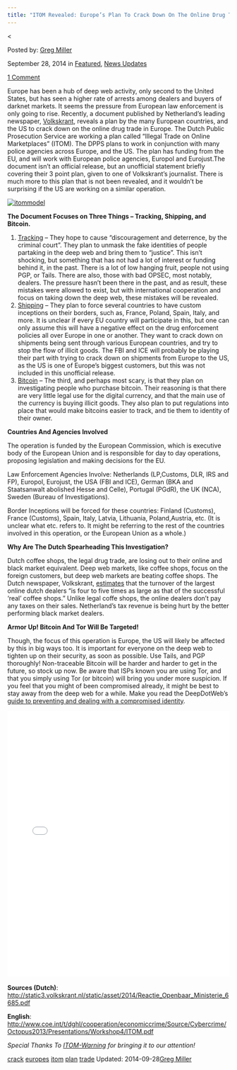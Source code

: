 ```yaml
---
title: "ITOM Revealed: Europe’s Plan To Crack Down On The Online Drug Trade"
---
```


<article class="post-listing post-7218 post type-post status-publish format-standard has-post-thumbnail hentry  tag-crack tag-europes tag-itom tag-plan tag-trade">
    
<    
    
        
Posted by: <a href="https://www.deepdotweb.com/author/gregmiller/" title="">Greg Miller </a></span>
    
    
<span>September 28, 2014</span>
<span>in <a href="https://www.deepdotweb.com/category/deepdot-news/" rel="category tag">Featured</a>, <a href="https://www.deepdotweb.com/category/news-updates/" rel="category tag">News Updates</a></span>
    
<a href="/2014/09/28/itom-europes-plan-crack-online-drug-trade/#comments">1 Comment</a></span>
</p>
<div class="clear"></div>
    
<div class="entry">
    
<p>Europe has been a hub of deep web activity, only second to the United States, but has seen a higher rate of arrests among dealers and buyers of darknet markets. It seems the pressure from European law enforcement is only going to rise. Recently, a document published by Netherland’s leading newspaper, <a href="http://www.volkskrant.nl/">Volkskrant</a>, reveals a plan by the many European countries, and the US to crack down on the online drug trade in Europe. The Dutch Public Prosecution Service are working a plan called “Illegal Trade on Online Marketplaces” (ITOM). The DPPS plans to work in conjunction with many police agencies across Europe, and the US. The plan has funding from the EU, and will work with European police agencies, Europol and Eurojust.The document isn’t an official release, but an unofficial statement briefly covering their 3 point plan, given to one of Volkskrant’s journalist. There is much more to this plan that is not been revealed, and it wouldn’t be surprising if the US are working on a similar operation.</p>
<p><a href="/imgs/2014/09/itommodel.png"><img class="aligncenter  wp-image-7220" src="/imgs/2014/09/itommodel.png" alt="itommodel" width="903" height="649" srcset="/imgs/2014/09/itommodel.png 1058w, /imgs/2014/09/itommodel-300x216.png 300w, /imgs/2014/09/itommodel-1024x736.png 1024w" sizes="(max-width: 903px) 100vw, 903px" /></a></p>
<p><strong>The Document Focuses on Three Things &#8211; Tracking, Shipping, and Bitcoin.</strong></p>
<ol>
<li><span style="text-decoration: underline;">Tracking</span> &#8211; They hope to cause “discouragement and deterrence, by the criminal court”. They plan to unmask the fake identities of people partaking in the deep web and bring them to “justice”. This isn’t shocking, but something that has not had a lot of interest or funding behind it, in the past. There is a lot of low hanging fruit, people not using PGP, or Tails. There are also, those with bad OPSEC, most notably, dealers. The pressure hasn’t been there in the past, and as result, these mistakes were allowed to exist, but with international cooperation and focus on taking down the deep web, these mistakes will be revealed.</li>
<li><span style="text-decoration: underline;">Shipping</span> &#8211; They plan to force several countries to have custom inceptions on their borders, such as, France, Poland, Spain, Italy, and more. It is unclear if every EU country will participate in this, but one can only assume this will have a negative effect on the drug enforcement policies all over Europe in one or another. They want to crack down on shipments being sent through various European countries, and try to stop the flow of illicit goods. The FBI and ICE will probably be playing their part with trying to crack down on shipments from Europe to the US, as the US is one of Europe’s biggest customers, but this was not included in this unofficial release.</li>
<li><span style="text-decoration: underline;">Bitcoin</span> &#8211; The third, and perhaps most scary, is that they plan on investigating people who purchase bitcoin. Their reasoning is that there are very little legal use for the digital currency, and that the main use of the currency is buying illicit goods. They also plan to put regulations into place that would make bitcoins easier to track, and tie them to identity of their owner.</li>
</ol>
<p><strong>Countries And Agencies Involved</strong></p>
<p>The operation is funded by the European Commission, which is executive body of the European Union and is responsible for day to day operations, proposing legislation and making decisions for the EU.</p>
<p>Law Enforcement Agencies Involve: Netherlands (LP,Customs, DLR, IRS and FP), Europol, Eurojust, the USA (FBI and ICE), German (BKA and Staatsanwalt abolished Hesse and Celle), Portugal (PGdR), the UK (NCA), Sweden (Bureau of Investigations).</p>
<p>Border Inceptions will be forced for these countries: Finland (Customs), France (Customs), Spain, Italy, Latvia, Lithuania, Poland,Austria, etc. (It is unclear what etc. refers to. It might be referring to the rest of the countries involved in this operation, or the European Union as a whole.)</p>
<p><strong>Why Are The Dutch Spearheading This Investigation?</strong></p>
<p>Dutch coffee shops, the legal drug trade, are losing out to their online and black market equivalent. Deep web markets, like coffee shops, focus on the foreign customers, but deep web markets are beating coffee shops. The Dutch newspaper, Volkskrant, <a href="https://translate.google.com/translate?sl=auto&amp;tl=en&amp;js=y&amp;prev=_t&amp;hl=de&amp;ie=UTF-8&amp;u=http%3A%2F%2Fwww.volkskrant.nl%2Fvk%2Fnl%2F2686%2FBinnenland%2Farticle%2Fdetail%2F3757208%2F2014%2F09%2F27%2FHoe-online-coffeeshops-een-miljoenenomzet-draaien.dhtml&amp;edit-text=">estimates</a> that the turnover of the largest online dutch dealers “is four to five times as large as that of the successful &#8216;real&#8217; coffee shops.” Unlike legal coffe shops, the online dealers don’t pay any taxes on their sales. Netherland’s tax revenue is being hurt by the better performing black market dealers.</p>
<p><strong>Armor Up! Bitcoin And Tor Will Be Targeted!</strong></p>
<p>Though, the focus of this operation is Europe, the US will likely be affected by this in big ways too. It is important for everyone on the deep web to tighten up on their security, as soon as possible. Use Tails, and PGP thoroughly! Non-traceable Bitcoin will be harder and harder to get in the future, so stock up now. Be aware that ISPs known you are using Tor, and that you simply using Tor (or bitcoin) will bring you under more suspicion. If you feel that you might of been compromised already, it might be best to stay away from the deep web for a while. Make you read the DeepDotWeb’s <a href="/2014/09/24/compromised-identity-and-what-you-can-do-about-it/">guide to preventing and dealing with a compromised identity</a>.</p>
<p><iframe id="doc_55719" class="scribd_iframe_embed" src="//www.scribd.com/embeds/241255782/content?start_page=1&amp;view_mode=scroll&amp;show_recommendations=true" width="100%" height="600" frameborder="0" scrolling="no" data-auto-height="false" data-aspect-ratio="undefined"></iframe></p>
<p><strong>Sources (Dutch)</strong>: <a href="http://static3.volkskrant.nl/static/asset/2014/Reactie_Openbaar_Ministerie_6685.pdf">http://static3.volkskrant.nl/static/asset/2014/Reactie_Openbaar_Ministerie_6685.pdf</a></p>
<p><strong>English</strong>: <a href="http://www.coe.int/t/dghl/cooperation/economiccrime/Source/Cybercrime/Octopus2013/Presentations/Workshop4/ITOM.pdf">http://www.coe.int/t/dghl/cooperation/economiccrime/Source/Cybercrime/Octopus2013/Presentations/Workshop4/ITOM.pdf</a></p>
<p><em>Special Thanks To </em><a href="http://www.reddit.com/user/ITOM-Warning"><em>ITOM-Warning</em></a><em> for bringing it to our attention!</em></p>
    
    
</div><!-- .entry /-->
<a href="https://www.deepdotweb.com/tag/crack/" rel="tag">crack</a>  <a href="https://www.deepdotweb.com/tag/europes/" rel="tag">europes</a> <a href="https://www.deepdotweb.com/tag/itom/" rel="tag">itom</a>  <a href="https://www.deepdotweb.com/tag/plan/" rel="tag">plan</a> <a href="https://www.deepdotweb.com/tag/trade/" rel="tag">trade</a></span>				
Updated: 2014-09-28<a href="https://www.deepdotweb.com/author/gregmiller/" title="Posts by Greg Miller" rel="author">Greg Miller</a></strong></div>
    
    
</div><!-- .post-inner -->
</article><!-- .post-listing -->

